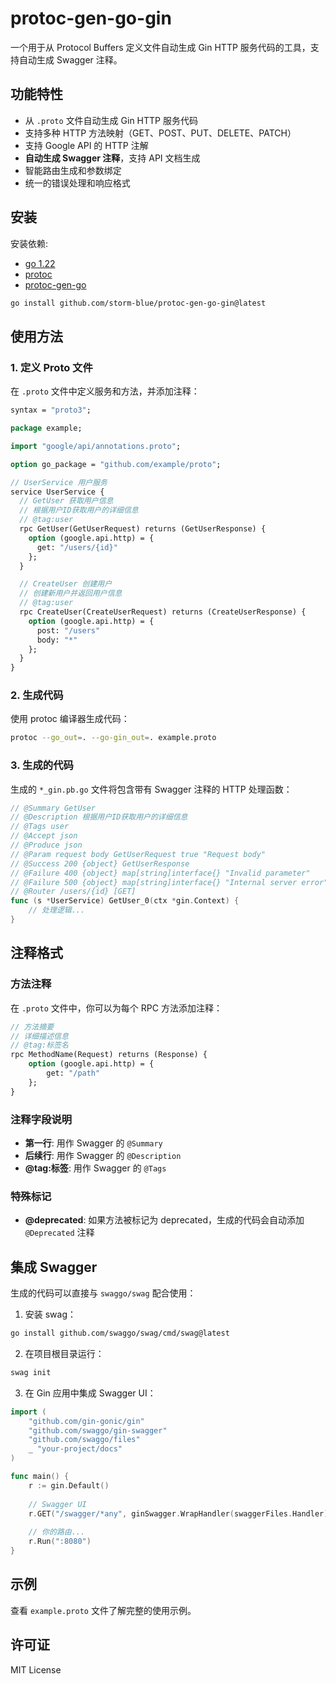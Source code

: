 # protoc-gen-go-gin

一个用于从 Protocol Buffers 定义文件自动生成 Gin HTTP 服务代码的工具，支持自动生成 Swagger 注释。

## 功能特性

- 从 `.proto` 文件自动生成 Gin HTTP 服务代码
- 支持多种 HTTP 方法映射（GET、POST、PUT、DELETE、PATCH）
- 支持 Google API 的 HTTP 注解
- **自动生成 Swagger 注释**，支持 API 文档生成
- 智能路由生成和参数绑定
- 统一的错误处理和响应格式

## 安装

安装依赖:

- [go 1.22](https://golang.org/dl/)
- [protoc](https://github.com/protocolbuffers/protobuf)
- [protoc-gen-go](https://github.com/protocolbuffers/protobuf-go)

```bash
go install github.com/storm-blue/protoc-gen-go-gin@latest
```

## 使用方法

### 1. 定义 Proto 文件

在 `.proto` 文件中定义服务和方法，并添加注释：

```protobuf
syntax = "proto3";

package example;

import "google/api/annotations.proto";

option go_package = "github.com/example/proto";

// UserService 用户服务
service UserService {
  // GetUser 获取用户信息
  // 根据用户ID获取用户的详细信息
  // @tag:user
  rpc GetUser(GetUserRequest) returns (GetUserResponse) {
    option (google.api.http) = {
      get: "/users/{id}"
    };
  }

  // CreateUser 创建用户
  // 创建新用户并返回用户信息
  // @tag:user
  rpc CreateUser(CreateUserRequest) returns (CreateUserResponse) {
    option (google.api.http) = {
      post: "/users"
      body: "*"
    };
  }
}
```

### 2. 生成代码

使用 protoc 编译器生成代码：

```bash
protoc --go_out=. --go-gin_out=. example.proto
```

### 3. 生成的代码

生成的 `*_gin.pb.go` 文件将包含带有 Swagger 注释的 HTTP 处理函数：

```go
// @Summary GetUser
// @Description 根据用户ID获取用户的详细信息
// @Tags user
// @Accept json
// @Produce json
// @Param request body GetUserRequest true "Request body"
// @Success 200 {object} GetUserResponse
// @Failure 400 {object} map[string]interface{} "Invalid parameter"
// @Failure 500 {object} map[string]interface{} "Internal server error"
// @Router /users/{id} [GET]
func (s *UserService) GetUser_0(ctx *gin.Context) {
    // 处理逻辑...
}
```

## 注释格式

### 方法注释

在 `.proto` 文件中，你可以为每个 RPC 方法添加注释：

```protobuf
// 方法摘要
// 详细描述信息
// @tag:标签名
rpc MethodName(Request) returns (Response) {
    option (google.api.http) = {
        get: "/path"
    };
}
```

### 注释字段说明

- **第一行**: 用作 Swagger 的 `@Summary`
- **后续行**: 用作 Swagger 的 `@Description`
- **@tag:标签**: 用作 Swagger 的 `@Tags`

### 特殊标记

- **@deprecated**: 如果方法被标记为 deprecated，生成的代码会自动添加 `@Deprecated` 注释

## 集成 Swagger

生成的代码可以直接与 `swaggo/swag` 配合使用：

1. 安装 swag：
```bash
go install github.com/swaggo/swag/cmd/swag@latest
```

2. 在项目根目录运行：
```bash
swag init
```

3. 在 Gin 应用中集成 Swagger UI：
```go
import (
    "github.com/gin-gonic/gin"
    "github.com/swaggo/gin-swagger"
    "github.com/swaggo/files"
    _ "your-project/docs"
)

func main() {
    r := gin.Default()
    
    // Swagger UI
    r.GET("/swagger/*any", ginSwagger.WrapHandler(swaggerFiles.Handler))
    
    // 你的路由...
    r.Run(":8080")
}
```

## 示例

查看 `example.proto` 文件了解完整的使用示例。

## 许可证

MIT License
